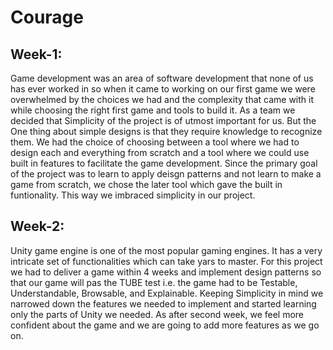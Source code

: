 # Courage

## Week-1:

Game development was an area of software development that none of us has ever worked in so when it came to working on our first game we were overwhelmed by the choices we had and the complexity that came with it while choosing the right first game and tools to build it. As a team we decided that Simplicity of the project is of utmost important for us. But the One thing about simple designs is that they require knowledge to recognize them. We had the choice of choosing between a tool where we had to design each and everything from scratch and a tool where we could use built in features to facilitate the game development. Since the primary goal of the project was to learn to apply deisgn patterns and not learn to make a game from scratch, we chose the later tool which gave the built in funtionality. This way we imbraced simplicity in our project.

## Week-2:

Unity game engine is one of the most popular gaming engines. It has a very intricate set of functionalities which can take yars to master. For this project we had to deliver a game within 4 weeks and implement design patterns so that our game will pas the TUBE test i.e. the game had to be Testable, Understandable, Browsable, and Explainable. Keeping Simplicity in mind we narrowed down the features we needed to implement and started learning only the parts of Unity we needed. As after second week, we feel more confident about the game and we are going to add more features as we go on.
